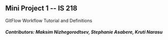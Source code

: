 ## Mini Project 1 -- IS 218

GitFlow Workflow Tutorial and Definitions

##### Contributors: Maksim Nizhegorodtsev, Stephanie Asabere, Kruti Narasu
